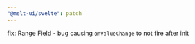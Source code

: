 ```yaml
---
"@melt-ui/svelte": patch
---
```


fix: Range Field - bug causing `onValueChange` to not fire after init 
